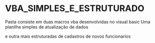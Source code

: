 # VBA_SIMPLES_E_ESTRUTURADO

Pasta consiste em duas macros vba desenvolvidas no visual basic
Uma planilha simples de atualização de dados

e outra mais estruturadas de cadastros de novos funcionarios
